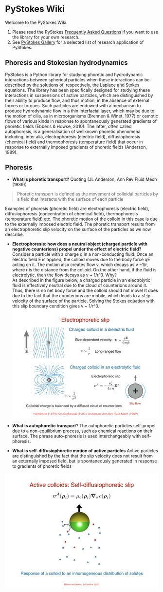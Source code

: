# PyStokes Wiki

Welcome to the PyStokes Wiki. 

1. Please read the PyStokes [Frequently Asked Questions](https://github.com/rajeshrinet/pyross/wiki/FAQ-on-PyStokes) if you want to use the library for your own research.  
2. See [PyStokes Gallery](https://github.com/rajeshrinet/pystokes/wiki/Gallery) for a selected list of research application of PyStokes.



## Phoresis and Stokesian hydrodynamics

PyStokes is a Python library for studying phoretic and hydrodynamic interactions between spherical particles when these interactions can be described by the solutions of, respectively, the Laplace and Stokes equations. The library has been specifically designed for studying these interactions in suspensions of active particles, which are distinguished by their ability to produce flow, and thus motion, in the absence of external forces or torques. Such particles are endowed with a mechanism to produce hydrodynamic flow in a thin interfacial layer, which may be due to the motion of cilia, as in microorganisms (Brennen & Winet, 1977) or osmotic flows of various kinds in response to spontaneously generated gradients of phoretic fields (Ebbens & Howse, 2010). The latter, often called autophoresis, is a generalisation of wellknown phoretic phenomena including, inter alia, electrophoresis (electric field), diffusiophoresis (chemical field) and thermophoresis (temperature field) that occur in response to externally imposed gradients of phoretic fields (Anderson, 1989).



## Phoresis



* **What is phoretic transport?** Quoting (JL Anderson, Ann Rev Fluid Mech (1989))

> Phoretic transport is defined as the movement of colloidal particles by
a field that interacts with the surface of each particle

Examples of phoresis (phoretic field) are electrophoresis (electric field), diffusiophoresis (concentration of chemical field), thermophoresis (temperature field) etc.  The phoretic motion of the colloid in this case is due to the externally imposed electric field. The phoretic transport results from an electrophoretic slip velocity on the surface of the particles as we now describe.

* **Electrophoresis: how does a neutral object (charged particle with negative counterions) propel under the effect of electric field?** Consider a particle with a charge q in a non-conducting fluid. Once an electric field E is applied, the colloid moves due to the body force qE acting on it. The motion also creates flow v, which decays as v ~1/r, where r is the distance from the colloid. On the other hand, if the fluid is electrolytic, then the flow decays as v ~ 1/r^3. Why?<br/>As described in the figure below, a charged particle in an electrolytic fluid is effectively neutral due to the cloud of counterions around it. Thus, there is no net body force and the colloid should not move! It does due to the fact that the counterions are mobile, which leads to a `slip` velocity of the surface of the particle. Solving the Stokes equation with this slip boundary condition gives v ~ 1/r^3.![Image](https://raw.githubusercontent.com/rajeshrinet/pystokes-examples/master/gallery/figs/electrophoresis.jpg)

* **What is autophoretic transport**?  The autophoretic particles self-propel due to a non-equilibrium process, such as chemical reactions on their surface. The phrase auto-phoresis is used interchangeably with self-phoresis. 

* **What is self-diffusiophoretic motion of active particles** Active particles are distinguished by the fact that the slip velocity does not result from an externally imposed field, but is spontaneously generated  in response to gradients of phoretic fields

![Image](https://raw.githubusercontent.com/rajeshrinet/pystokes-examples/master/gallery/figs/self-diffusiophoresis.jpg)
